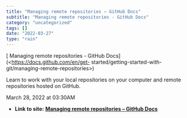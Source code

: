 ```yaml
---
title: "Managing remote repositories – GitHub Docs"
subtitle: "Managing remote repositories - GitHub Docs"
category: "uncategorized"
tags: []
date: "2022-03-27"
type: "rain"
---
```

[ Managing remote repositories - GitHub Docs](<https://docs.github.com/en/get-
started/getting-started-with-git/managing-remote-repositories>)

Learn to work with your local repositories on your computer and remote
repositories hosted on GitHub.

March 28, 2022 at 03:30AM


* **Link to site:** **[Managing remote repositories – GitHub Docs](None)**